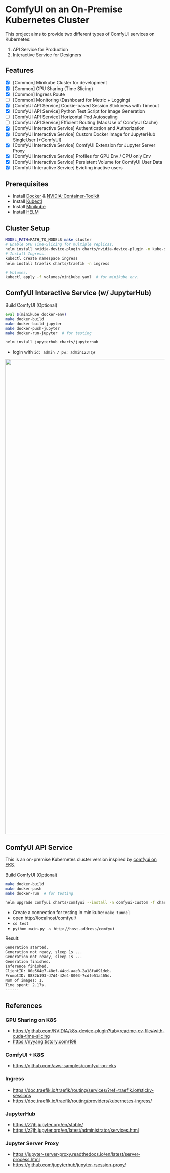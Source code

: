 # ComfyUI on an On-Premise Kubernetes Cluster

This project aims to provide two different types of ComfyUI services on Kubernetes:
1. API Service for Production
2. Interactive Service for Designers

## Features
- [x] [Common] Minikube Cluster for development
- [x] [Common] GPU Sharing (Time Slicing)
- [x] [Common] Ingress Route
- [ ] [Common] Monitoring (Dashboard for Metric + Logging)
- [x] [ComfyUI API Service] Cookie-based Session Stickiness with Timeout
- [x] [ComfyUI API Service] Python Test Script for Image Generation
- [ ] [ComfyUI API Service] Horizontal Pod Autoscaling
- [ ] [ComfyUI API Service] Efficient Routing (Max Use of ComfyUI Cache)
- [x] [ComfyUI Interactive Service] Authentication and Authorization
- [x] [ComfyUI Interactive Service] Custom Docker Image for JupyterHub SingleUser (+ComfyUI)
- [x] [ComfyUI Interactive Service] ComfyUI Extension for Jupyter Server Proxy 
- [x] [ComfyUI Interactive Service] Profiles for GPU Env / CPU only Env
- [x] [ComfyUI Interactive Service] Persistent Volume for ComfyUI User Data
- [x] [ComfyUI Interactive Service] Evicting inactive users

## Prerequisites
- Install [Docker](https://docs.docker.com/engine/install/) & [NVIDIA-Container-Toolkit](https://docs.nvidia.com/datacenter/cloud-native/container-toolkit/latest/install-guide.html)
- Install [Kubectl](https://kubernetes.io/docs/tasks/tools/)
- Install [Minikube](https://minikube.sigs.k8s.io/docs/start)
- Install [HELM](https://helm.sh/docs/intro/install/)

## Cluster Setup
```bash
MODEL_PATH=PATH_TO_MODELS make cluster
# Enable GPU Time-Slicing for multiple replicas.
helm install nvidia-device-plugin charts/nvidia-device-plugin -n kube-system
# Install Ingress.
kubectl create namespace ingress
helm install traefik charts/traefik -n ingress

# Volumes.
kubectl apply -f volumes/minikube.yaml  # for minikube env.
```

## ComfyUI Interactive Service (w/ JupyterHub)
Build ComfyUI (Optional)
```bash
eval $(minikube docker-env)
make docker-build
make docker-build-jupyter
make docker-push-jupyter
make docker-run-jupyter  # for testing
```

```bash
helm install jupyterhub charts/jupyterhub
```

- login with `id: admin / pw: admin123!@#`

<img width="1503" src="https://github.com/user-attachments/assets/251e1c6c-6e46-49c6-9b0a-5f6c58b7d8ef">

## ComfyUI API Service
This is an on-premise Kubernetes cluster version inspired by [comfyui on EKS](https://github.com/aws-samples/comfyui-on-eks).

Build ComfyUI (Optional)
```bash
make docker-build
make docker-push
make docker-run  # for testing
```

```bash
helm upgrade comfyui charts/comfyui --install -n comfyui-custom -f charts/comfyui/values.yaml --create-namespace
```

- Create a connection for testing in minikube: `make tunnel`
- open http://localhost/comfyui/
- `cd test`
- `python main.py -s http://host-address/comfyui`

Result:
```bash
Generation started.
Generation not ready, sleep 1s ...
Generation not ready, sleep 1s ...
Generation finished.
Inference finished.
ClientID: 80e564e7-48ef-44cd-aae0-2a18fa091deb.
PromptID: 8882b193-d7d4-42e4-8003-7cdfe51a465d.
Num of images: 1.
Time spent: 2.17s.
------
```

## References
### GPU Sharing on K8S
- https://github.com/NVIDIA/k8s-device-plugin?tab=readme-ov-file#with-cuda-time-slicing
- https://nyyang.tistory.com/198

### ComfyUI + K8S
- https://github.com/aws-samples/comfyui-on-eks

### Ingress
- https://doc.traefik.io/traefik/routing/services/?ref=traefik.io#sticky-sessions
- https://doc.traefik.io/traefik/routing/providers/kubernetes-ingress/

### JupyterHub
- https://z2jh.jupyter.org/en/stable/
- https://z2jh.jupyter.org/en/latest/administrator/services.html

### Jupyter Server Proxy
- https://jupyter-server-proxy.readthedocs.io/en/latest/server-process.html
- https://github.com/jupyterhub/jupyter-rsession-proxy/
